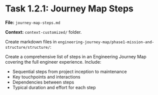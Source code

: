 # Task 1.2.1: Journey Map Steps

**File:** `journey-map-steps.md`

**Context:** `context-customized/` folder.

Create markdown files in `engineering-journey-map/phase1-mission-and-structure/structure/`:

Create a comprehensive list of steps in an Engineering Journey Map covering the full engineer experience. Include:
- Sequential steps from project inception to maintenance
- Key touchpoints and interactions
- Dependencies between steps
- Typical duration and effort for each step
